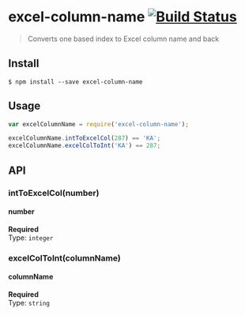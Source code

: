 # excel-column-name [![Build Status](https://travis-ci.org/avilaton/excel-column-name.svg?branch=master)](https://travis-ci.org/avilaton/excel-column-name)

> Converts one based index to Excel column name and back


## Install

```
$ npm install --save excel-column-name
```


## Usage

```js
var excelColumnName = require('excel-column-name');

excelColumnName.intToExcelCol(287) == 'KA';
excelColumnName.excelColToInt('KA') == 287;
```


## API

### intToExcelCol(number)

#### number

**Required**  
Type: `integer`


### excelColToInt(columnName)

#### columnName

**Required**  
Type: `string`
